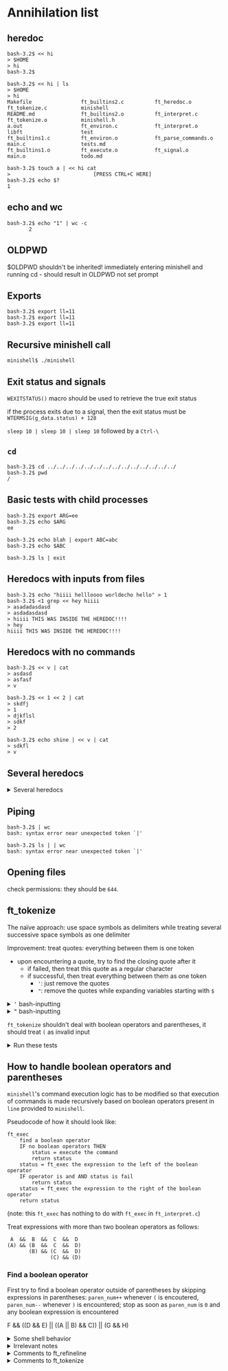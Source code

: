 # Annihilation list

## heredoc

```
bash-3.2$ << hi
> $HOME
> hi
bash-3.2$
```

```
bash-3.2$ << hi | ls
> $HOME
> hi
Makefile                ft_builtins2.c          ft_heredoc.o            ft_tokenize.c           minishell
README.md               ft_builtins2.o          ft_interpret.c          ft_tokenize.o           minishell.h
a.out                   ft_environ.c            ft_interpret.o          libft                   test
ft_builtins1.c          ft_environ.o            ft_parse_commands.o     main.c                  tests.md
ft_builtins1.o          ft_execute.o            ft_signal.o             main.o                  todo.md
```

```
bash-3.2$ touch a | << hi cat
>                           [PRESS CTRL+C HERE] 
bash-3.2$ echo $?
1
```

## echo and wc

```
bash-3.2$ echo "1" | wc -c
       2
```	   

## OLDPWD

$OLDPWD shouldn't be inherited! immediately entering minishell and running cd - should result in OLDPWD not set prompt

## Exports

```
bash-3.2$ export ll=11
bash-3.2$ export ll=11
bash-3.2$ export ll=11
```

## Recursive minishell call

```
minishell$ ./minishell
```

## Exit status and signals

`WEXITSTATUS()` macro should be used to retrieve the true exit status

if the process exits due to a signal, then the exit status must be `WTERMSIG(g_data.status) + 128`

`sleep 10 | sleep 10 | sleep 10` followed by a `Ctrl-\`

## `cd`

```
bash-3.2$ cd ../../../../../../../../../../../../../../
bash-3.2$ pwd
/
```

## Basic tests with child processes

```
bash-3.2$ export ARG=ee
bash-3.2$ echo $ARG
ee
```
```
bash-3.2$ echo blah | export ABC=abc
bash-3.2$ echo $ABC
```
```
bash-3.2$ ls | exit
```

## Heredocs with inputs from files

```
bash-3.2$ echo "hiiii hellloooo worldecho hello" > 1
bash-3.2$ <1 grep << hey hiiii
> asadadasdasd
> asdadasdasd
> hiiii THIS WAS INSIDE THE HEREDOC!!!!
> hey
hiiii THIS WAS INSIDE THE HEREDOC!!!!
```

## Heredocs with no commands

```
bash-3.2$ << v | cat
> asdasd
> asfasf
> v
```

```
bash-3.2$ << 1 << 2 | cat
> skdfj
> 1
> djkflsl
> sdkf
> 2
```

```
bash-3.2$ echo shine | << v | cat
> sdkfl
> v
```

## Several heredocs

<details>
<summary>Several heredocs</summary>
<p>

```
bash-3.2$ << 1 << 2 cat
> blah
> and
> 1
> then
> now
> 2
then
now
```

```
bash-3.2$ << 1 << 2 cat
> blah
> and
> 2
>
```

```
bash-3.2$ << 1 << 2 << 3 cat
> and
> then
> 2
> one day
> 3
> you
> 1
> find
> 2
> ten
> years
> 2
> have
> got
> behind
> 3
ten
years
2
have
got
behind
```

```
bash-3.2$ << hey cat > TEST | << hello grep hey
> djaisdaisjdasd
> hello
> asdasdasd
> hey
> now we talkin
> heyooo
> hey!!
> hello
heyooo
hey!!
```

</p>
</details>

## Piping

```
bash-3.2$ | wc
bash: syntax error near unexpected token `|'
```

```
bash-3.2$ ls | | wc
bash: syntax error near unexpected token `|'
```

## Opening files

check permissions: they should be `644`.

## ft_tokenize
The naïve approach: use space symbols as delimiters while treating several successive space symbols as one delimiter

Improvement: treat quotes: everything between them is one token
 - upon encountering a quote, try to find the closing quote after it
   - if failed, then treat this quote as a regular character
   - if successful, then treat everything between them as one token
     - `'`: just remove the quotes
     - `"`: remove the quotes while expanding variables starting with `$`

<details>
<summary><tt>'</tt> bash-inputting</summary>
<p>

```
bash-3.2$ echo '      hi there' '     and this as well'
      hi there      and this as well
```
```
bash-3.2$ touch blah'   'and'   'this.txt
bash-3.2$ ls
blah   and   this.txt
```

```
bash-3.2$ Isaac grep " a "
bash: Isaac: command not found
```

</p>
</details>

<details>
<summary><tt>"</tt> bash-inputting</summary>
<p>

```
bash-3.2$ " blah $HOME hi" blah
bash:  blah /Users/amamian hi: No such file or directory
```

</p>
</details>

`ft_tokenize` shouldn't deal with boolean operators and parentheses, it should treat `(` as invalid input

<details>
<summary>Run these tests</summary>
<p>

```
minishell$ echo''two three
minishell$ echo"$HOME "two three
minishell$     "e"cho hello
```

</p>
</details>

## How to handle boolean operators and parentheses
`minishell`'s command execution logic has to be modified so that execution of commands is made recursively based on boolean operators present in `line` provided to `minishell`.

Pseudocode of how it should look like:
```
ft_exec
	find a boolean operator
	IF no boolean operators THEN
		status = execute the command
		return status
	status = ft_exec the expression to the left of the boolean operator
	IF operator is and AND status is fail
		return status
	status = ft_exec the expression to the right of the boolean operator
	return status
```
(note: this `ft_exec` has nothing to do with `ft_exec` in `ft_interpret.c`)

Treat expressions with more than two boolean operators as follows:

```
 A  &&  B  &&  C  &&  D
(A) && (B  &&  C  &&  D)
       (B) && (C  &&  D)
	          (C) && (D)
```

### Find a boolean operator
First try to find a boolean operator outside of parentheses by skipping expressions in parentheses: `paren_num++` whenever `(` is encoutered, `paren_num--` whenever `)` is encountered; stop as soon as `paren_num` is `0` and any boolean expression is encountered





F && ((D && E) || ((A || B) && C)) || (G && H)


<details>
<summary>Some shell behavior</summary>
<p>

```
bash-3.2$ echo $HOME
/Users/amamian
```
```
bash-3.2$ echo '$HOME'
$HOME
```
```
bash-3.2$ echo "$HOME"
/Users/amamian
```
```
bash-3.2$ echo $HOMEE
bash-3.2$
```
```
bash-3.2$ echo $HOMEE'andthen'$HOME
andthen/Users/amamian
```
```
bash-3.2$ echo $HOMEE 'andthen' $HOME
andthen /Users/amamian
```
```
bash-3.2$ echo $$
23298 [current pid]
```
```
bash-3.2$ echo $
$
```
```
bash-3.2$ echo $$$
23298$
```
```
bash-3.2$ echo $$$$
2329823298
```

valid chars that env var can
                             -consist of and can begin with: upper/lowercase letters, underscores
                             -consist of                   : numbers

Double expansions do not take place:
```
bash-3.2$ tar_tar='$tur'
bash-3.2$ echo $tar_tar
$tur
```

If heredoc is non-quoted, then env vars inside of it are ALWAYS expanded, no matter whether they themselves are quoted or not:
```
bash-3.2$ cat << END
> $HOME
> END
/Users/amamian
```
```
bash-3.2$ cat << END
> "$HOME"
> END
"/Users/amamian"
```
```
bash-3.2$ cat << END
> '$HOME'
> END
'/Users/amamian'
```
</p>
</details>


<details>
<summary>Irrelevant notes</summary>
<p>

## Skip invalid inputs
Count the number of quotes, if odd then print out "Invalid input" and wait for the next input

### How to count the number of quotes
```
bash-3.2$ echo 'blah "blah'"
> 
bash-3.2$ echo 'blah "blah'
blah "blah
bash-3.2$ echo "blah 'blah"
blah 'blah
bash-3.2$ echo "blah 'blah"'
> 
bash-3.2$ 'echo'""

```
Keep track of the number of quotes with `s_quotes` and `d_quotes`. Then, if `'` (`"`) is encountered, increment `s_quotes` (`d_quotes`) and stop paying attention to `"`s (`'`s) as long as another `'` (`"`) is not encountered. If, by the time `line` is over, if the value of either of `s_quotes` and `d_quotes` is odd, then the input is invalid.

</p>
</details>

<details>
<summary>Comments to ft_refineline</summary>
<p>

```
$HOME -> /Users/arman
'$HOME' -> $HOME
"$HOME" -> /Users/arman
$HOMEE -> (nothing)
$HOMEE'andthen'$HOME -> andthen/Users/arman
$HOMEE 'andthen' $HOME -> andthen /Users/arman
$$ -> current pid (e.g. 23298)
$ -> $
$$$ -> 23298$
$$$$ -> 2329823298

valid chars that env var can
                             -consist of and can begin with: upper/lowercase letters, underscores
                             -consist of                   : numbers

Double expansions do not take place:
bash-3.2$ tar_tar='$tur'
bash-3.2$ echo $tar_tar
$tur

If heredoc is non-quoted, then env vars inside of it are ALWAYS expanded, no matter whether they themselves are quoted or not:
bash-3.2$ cat << END
> $HOME
> END
/Users/arman
bash-3.2$ cat << END
> "$HOME"
> END
"/Users/arman"
bash-3.2$ cat << END
> '$HOME'
> END
'/Users/arman'
```

</p>
</details>

<details>
<summary>Comments to ft_tokenize</summary>
<p>

```
// anything in double parentheses is not executed and its return status is set to false (e.g. `((pwd)) && ls` doesn't print out anything)
//
// execution stops as soon as the global state is true or false (e.g. `pwd || ls` only executes `pwd`, `((pwd)) && ls` doesn't print out anything)
```
</p>
</details>
